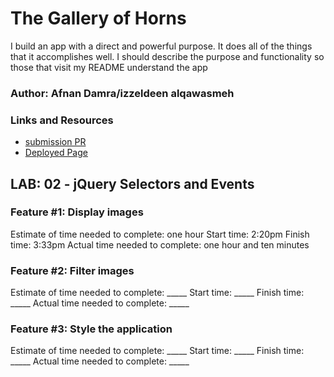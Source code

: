 # The Gallery of Horns
I build an app with a direct and powerful purpose. It does all of the things that it accomplishes well. I should describe the purpose and functionality so those that visit my README understand the app
### Author: Afnan Damra/izzeldeen alqawasmeh
### Links and Resources
* [submission PR](http://xyz.com)
* [Deployed Page]()
## LAB: 02 - jQuery Selectors and Events
### Feature #1: Display images
Estimate of time needed to complete: one hour
Start time: 2:20pm
Finish time: 3:33pm
Actual time needed to complete: one hour and ten minutes
### Feature #2: Filter images
Estimate of time needed to complete: _____
Start time: _____
Finish time: _____
Actual time needed to complete: _____
### Feature #3: Style the application
Estimate of time needed to complete: _____
Start time: _____
Finish time: _____
Actual time needed to complete: _____